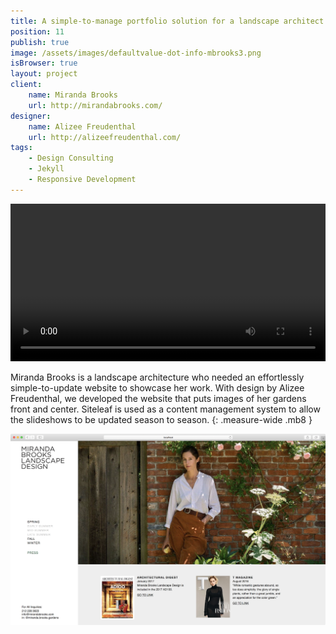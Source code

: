 ```yaml
---
title: A simple-to-manage portfolio solution for a landscape architect.
position: 11
publish: true
image: /assets/images/defaultvalue-dot-info-mbrooks3.png
isBrowser: true
layout: project
client:
    name: Miranda Brooks
    url: http://mirandabrooks.com/
designer:
    name: Alizee Freudenthal
    url: http://alizeefreudenthal.com/
tags:
    - Design Consulting
    - Jekyll
    - Responsive Development
---
```


<video autoplay="autoplay" loop="loop" width="100%" class="shadow mb8">
  <source src="/assets/images/defaultvalue-dot-info-mbrooks1.mp4" type="video/mp4" />
</video>

Miranda Brooks is a landscape architecture who needed an effortlessly simple-to-update website to showcase her work. With design by Alizee Freudenthal, we developed the website that puts images of her gardens front and center. Siteleaf is used as a content management system to allow the slideshows to be updated season to season.
{: .measure-wide .mb8 }

<img src="/assets/images/defaultvalue-dot-info-mbrooks2.png" alt="alt text" class="shadow mb8" />
